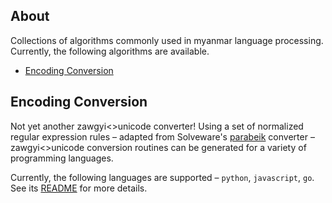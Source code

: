 ## About ##

Collections of algorithms commonly used in myanmar language processing. Currently, the following algorithms are available.

+ [Encoding Conversion](#encoding-conversion)

## Encoding Conversion ##

Not yet another zawgyi<>unicode converter! Using a set of normalized regular expression rules – adapted from Solveware's [parabeik](https://github.com/ngwestar/parabaik) converter –  zawgyi<>unicode conversion routines can be generated for a variety of programming languages.

Currently, the following languages are supported – `python`, `javascript`, `go`. See its [README](converter/README.md) for more details.

